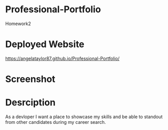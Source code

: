 # Professional-Portfolio
Homework2

# Deployed Website
 https://angelataylor87.github.io/Professional-Portfolio/

 # Screenshot

 
 # Desrciption 
 As a devloper I want a place to showcase my skills and be able to standout from other candidates during my career search. 